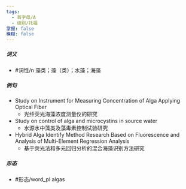 ```yaml
---
tags:
  - 首字母/A
  - 级别/托福
掌握: false
模糊: false
---
```

##### 词义
- #词性/n  藻类；藻（类）；水藻；海藻
##### 例句
- Study on Instrument for Measuring Concentration of Alga Applying Optical Fiber
	- 光纤荧光海藻浓度测量仪的研究
- Study on control of alga and microcystins in source water
	- 水源水中藻类及藻毒素控制试验研究
- Hybrid Alga Identify Method Research Based on Fluorescence and Analysis of Multi-Element Regression Analysis
	- 基于荧光法和多元回归分析的混合海藻识别方法研究
##### 形态
- #形态/word_pl algas
